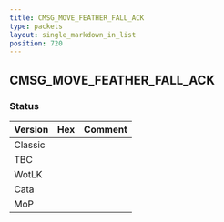 ```yaml
---
title: CMSG_MOVE_FEATHER_FALL_ACK
type: packets
layout: single_markdown_in_list
position: 720
---
```


## CMSG_MOVE_FEATHER_FALL_ACK

### Status

Version    | Hex        | Comment
---------- | ---------- | ---------- 
Classic    |            |
TBC        |            |
WotLK      |            |
Cata       |            |
MoP        |            |